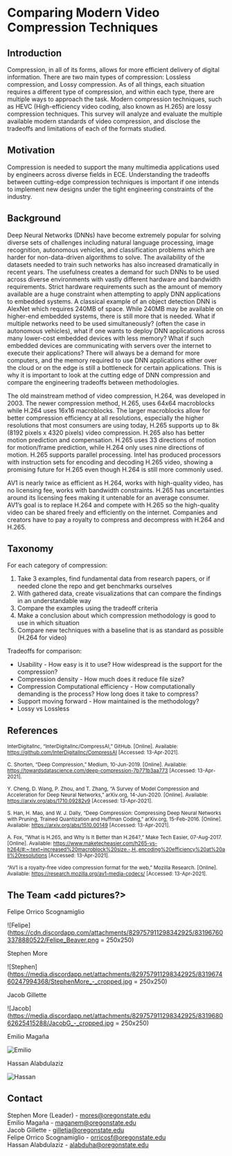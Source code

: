 # Comparing Modern Video Compression Techniques

## Introduction

Compression, in all of its forms, allows for more efficient delivery of digital information. There are two main types of compression: Lossless compression, and Lossy compression. As of all things, each situation requires a different type of compression, and within each type, there are multiple ways to approach the task. Modern compression techniques, such as HEVC (High-efficiency video coding, also known as H.265) are lossy compression techniques. This survey will analyze and evaluate the multiple available modern standards of video compression, and disclose the tradeoffs and limitations of each of the formats studied.

## Motivation

Compression is needed to support the many multimedia applications used by engineers across diverse fields in ECE. Understanding the tradeoffs between cutting-edge compression techniques is important if one intends to implement new designs under the tight engineering constraints of the industry.

## Background

Deep Neural Networks (DNNs) have become extremely popular for solving diverse sets of challenges including natural language processing, image recognition, autonomous vehicles, and classification problems which are harder for non-data-driven algorithms to solve. The availability of the datasets needed to train such networks has also increased dramatically in recent years. The usefulness creates a demand for such DNNs to be used across diverse environments with vastly different hardware and bandwidth requirements. Strict hardware requirements such as the amount of memory available are a huge constraint when attempting to apply DNN applications to embedded systems. A classical example of an object detection DNN is AlexNet which requires 240MB of space. While 240MB may be available on higher-end embedded systems, there is still more that is needed. What if multiple networks need to be used simultaneously? (often the case in autonomous vehicles), what if one wants to deploy DNN applications across many lower-cost embedded devices with less memory? What if such embedded devices are communicating with servers over the internet to execute their applications? There will always be a demand for more computers, and the memory required to use DNN applications either over the cloud or on the edge is still a bottleneck for certain applications. This is why it is important to look at the cutting edge of DNN compression and compare the engineering tradeoffs between methodologies.

The old mainstream method of video compression, H.264, was developed in 2003. The newer compression method, H.265, uses 64x64 macroblocks while H.264 uses 16x16 macroblocks. The larger macroblocks allow for better compression efficiency at all resolutions, especially the higher resolutions that most consumers are using today, H.265 supports up to 8k (8192 pixels x 4320 pixels) video compression. H.265 also has better motion prediction and compensation. H.265 uses 33 directions of motion for motion/frame prediction, while H.264 only uses nine directions of motion. H.265 supports parallel processing. Intel has produced processors with instruction sets for encoding and decoding H.265 video, showing a promising future for H.265 even though H.264 is still more commonly used.

AV1 is nearly twice as efficient as H.264, works with high-quality video, has no licensing fee, works with bandwidth constraints. H.265 has uncertainties around its licensing fees making it untenable for an average consumer. AV1’s goal is to replace H.264 and compete with H.265 so the high-quality video can be shared freely and efficiently on the internet. Companies and creators have to pay a royalty to compress and decompress with H.264 and H.265.

## Taxonomy

For each category of compression:
1. Take 3 examples, find fundamental data from research papers, or if needed clone the repo and get benchmarks ourselves
1. With gathered data, create visualizations that can compare the findings in an understandable way
1. Compare the examples using the tradeoff criteria 
1. Make a conclusion about which compression methodology is good to use in which situation
1. Compare new techniques with a baseline that is as standard as possible (H.264 for video) 

Tradeoffs for comparison:
* Usability - How easy is it to use? How widespread is the support for the compression?
* Compression density - How much does it reduce file size?
* Compression Computational efficiency - How computationally demanding is the process? How long does it take to compress?
* Support moving forward - How maintained is the methodology?
* Lossy vs Lossless



## References

<sub>InterDigitalInc, “InterDigitalInc/CompressAI,” GitHub. [Online]. Available: https://github.com/InterDigitalInc/CompressAI  [Accessed: 13-Apr-2021].</sub>

<sub>C. Shorten, “Deep Compression,” Medium, 10-Jun-2019. [Online]. Available: https://towardsdatascience.com/deep-compression-7b771b3aa773  [Accessed: 13-Apr-2021].</sub>

<sub>Y. Cheng, D. Wang, P. Zhou, and T. Zhang, “A Survey of Model Compression and Acceleration for Deep Neural Networks,” arXiv.org, 14-Jun-2020. [Online]. Available: https://arxiv.org/abs/1710.09282v9  [Accessed: 13-Apr-2021].</sub>

<sub>S. Han, H. Mao, and W. J. Dally, “Deep Compression: Compressing Deep Neural Networks with Pruning, Trained Quantization and Huffman Coding,” arXiv.org, 15-Feb-2016. [Online]. Available: https://arxiv.org/abs/1510.00149  [Accessed: 13-Apr-2021].</sub>

<sub>A.  Fox, “What is H.265, and Why Is It Better than H.264?,” Make Tech Easier, 07-Aug-2017. [Online]. Available: https://www.maketecheasier.com/h265-vs-h264/#:~:text=increased%20macroblock%20size.-,H.,encoding%20efficiency%20at%20all%20resolutions  [Accessed: 13-Apr-2021].</sub>

<sub>“AV1 is a royalty-free video compression format for the web,” Mozilla Research. [Online]. Available: https://research.mozilla.org/av1-media-codecs/  [Accessed: 13-Apr-2021].</sub>

## The Team <add pictures?>

Felipe Orrico Scognamiglio  

![Felipe](https://cdn.discordapp.com/attachments/829757911298342925/831967603378880522/Felipe_Beaver.png = 250x250)

Stephen More  

![Stephen](https://media.discordapp.net/attachments/829757911298342925/831967460247994368/StephenMore_-_cropped.jpg = 250x250)

Jacob Gillette  

![Jacob](https://media.discordapp.net/attachments/829757911298342925/831968062625415288/JacobG_-_cropped.jpg = 250x250)

Emilio Magaña  

![Emilio]()

Hassan Alabdulaziz  

![Hassan]()


## Contact

Stephen More (Leader) - [mores@oregonstate.edu](mailto:mores@oregonstate.edu)  
Emilio Magaña - [maganem@oregonstate.edu](mailto:maganem@oregonstate.edu)  
Jacob Gillette - [gilletja@oregonstate.edu](mailto:gilletja@oregonstate.edu)  
Felipe Orrico Scognamiglio - [orricosf@oregonstate.edu](mailto:orricosf@oregonstate.edu)  
Hassan Alabdulaziz - [alabduha@oregonstate.edu](mailto:alabduha@oregonstate.edu)  

